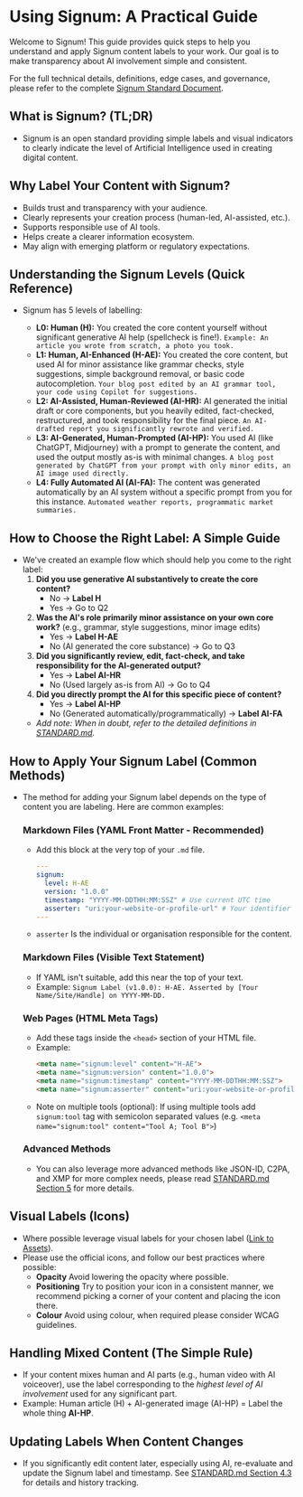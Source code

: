 # Using Signum: A Practical Guide

Welcome to Signum! This guide provides quick steps to help you understand and apply Signum content labels to your work. Our goal is to make transparency about AI involvement simple and consistent.

For the full technical details, definitions, edge cases, and governance, please refer to the complete [Signum Standard Document](docs/STANDARD.md).

## What is Signum? (TL;DR)
* Signum is an open standard providing simple labels and visual indicators to clearly indicate the level of Artificial Intelligence used in creating digital content.

## Why Label Your Content with Signum?
* Builds trust and transparency with your audience.
* Clearly represents your creation process (human-led, AI-assisted, etc.).
* Supports responsible use of AI tools.
* Helps create a clearer information ecosystem.
* May align with emerging platform or regulatory expectations.

## Understanding the Signum Levels (Quick Reference)
* Signum has 5 levels of labelling:

    * **L0: Human (H):** You created the core content yourself without significant generative AI help (spellcheck is fine!). 
    `Example: An article you wrote from scratch, a photo you took.`
    * **L1: Human, AI-Enhanced (H-AE):** You created the core content, but used AI for minor assistance like grammar checks, style suggestions, simple background removal, or basic code autocompletion. 
    `Your blog post edited by an AI grammar tool, your code using Copilot for suggestions.`
    * **L2: AI-Assisted, Human-Reviewed (AI-HR):** AI generated the initial draft or core components, but you heavily edited, fact-checked, restructured, and took responsibility for the final piece. 
    `An AI-drafted report you significantly rewrote and verified.`
    * **L3: AI-Generated, Human-Prompted (AI-HP):** You used AI (like ChatGPT, Midjourney) with a prompt to generate the content, and used the output mostly as-is with minimal changes. 
    `A blog post generated by ChatGPT from your prompt with only minor edits, an AI image used directly.`
    * **L4: Fully Automated AI (AI-FA):** The content was generated automatically by an AI system without a specific prompt from you for this instance. 
    `Automated weather reports, programmatic market summaries.`

## How to Choose the Right Label: A Simple Guide
* We've created an example flow which should help you come to the right label:
    1.  **Did you use generative AI substantively to create the core content?**
        * No -> **Label H**
        * Yes -> Go to Q2
    2.  **Was the AI's role primarily minor assistance on your own core work?** (e.g., grammar, style suggestions, minor image edits)
        * Yes -> **Label H-AE**
        * No (AI generated the core substance) -> Go to Q3
    3.  **Did you significantly review, edit, fact-check, and take responsibility for the AI-generated output?**
        * Yes -> **Label AI-HR**
        * No (Used largely as-is from AI) -> Go to Q4
    4.  **Did you directly prompt the AI for this specific piece of content?**
        * Yes -> **Label AI-HP**
        * No (Generated automatically/programmatically) -> **Label AI-FA**
    * *Add note: When in doubt, refer to the detailed definitions in [STANDARD.md](STANDARD.md#3-signum-label-categories).*

## How to Apply Your Signum Label (Common Methods)
* The method for adding your Signum label depends on the type of content you are labeling. Here are common examples:

    ### Markdown Files (YAML Front Matter - Recommended)
    * Add this block at the very top of your `.md` file.
        ```yaml
        ---
        signum:
          level: H-AE
          version: "1.0.0"
          timestamp: "YYYY-MM-DDTHH:MM:SSZ" # Use current UTC time
          asserter: "uri:your-website-or-profile-url" # Your identifier
        ---
        ```
    * `asserter` Is the individual or organisation responsible for the content.

    ### Markdown Files (Visible Text Statement)
    * If YAML isn't suitable, add this near the top of your text.
    * Example:
        `Signum Label (v1.0.0): H-AE. Asserted by [Your Name/Site/Handle] on YYYY-MM-DD.`

    ### Web Pages (HTML Meta Tags)
    * Add these tags inside the `<head>` section of your HTML file.
    * Example:
        ```html
        <meta name="signum:level" content="H-AE">
        <meta name="signum:version" content="1.0.0">
        <meta name="signum:timestamp" content="YYYY-MM-DDTHH:MM:SSZ">
        <meta name="signum:asserter" content="uri:your-website-or-profile-url">
        ```
    * Note on multiple tools (optional): If using multiple tools add `signum:tool` tag with semicolon separated values (e.g. `<meta name="signum:tool" content="Tool A; Tool B">`)

    ### Advanced Methods
    * You can also leverage more advanced methods like JSON-lD, C2PA, and XMP for more complex needs, please read [STANDARD.md Section 5](STANDARD.md#5-technical-specification-metadata-embedding) for more details.

## Visual Labels (Icons)
* Where possible leverage visual labels for your chosen label ([Link to Assets](./assets/icons)).
* Please use the official icons, and follow our best practices where possible:
    * **Opacity** Avoid lowering the opacity where possible.
    * **Positioning** Try to position your icon in a consistent manner, we recommend picking a corner of your content and placing the icon there.
    * **Colour** Avoid using colour, when required please consider WCAG guidelines.

## Handling Mixed Content (The Simple Rule)
* If your content mixes human and AI parts (e.g., human video with AI voiceover), use the label corresponding to the *highest level of AI involvement* used for any significant part.
* Example: Human article (H) + AI-generated image (AI-HP) = Label the whole thing **AI-HP**.

## Updating Labels When Content Changes
* If you significantly edit content later, especially using AI, re-evaluate and update the Signum label and timestamp. See [STANDARD.md Section 4.3](STANDARD.md#43-labeling-modified-content) for details and history tracking.

